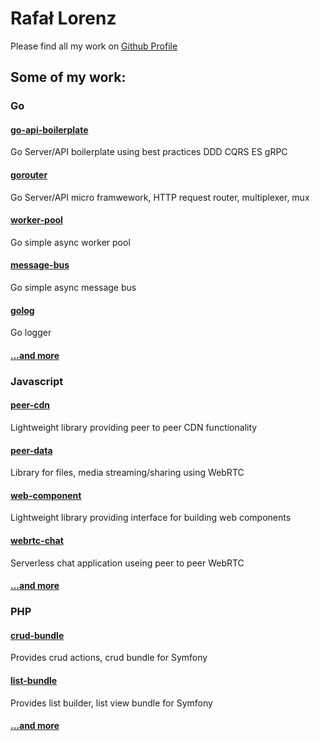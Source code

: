 # Rafał Lorenz
Please find all my work on [Github Profile](https://github.com/vardius)
## Some of my work:
### Go
#### [go-api-boilerplate](http://rafallorenz.com/go-api-boilerplate)
Go Server/API boilerplate using best practices DDD CQRS ES gRPC
#### [gorouter](http://rafallorenz.com/gorouter)
Go Server/API micro framwework, HTTP request router, multiplexer, mux
#### [worker-pool](http://rafallorenz.com/worker-pool)
Go simple async worker pool
#### [message-bus](http://rafallorenz.com/message-bus)
Go simple async message bus
#### [golog](http://rafallorenz.com/golog)
Go logger
#### [...and more](https://github.com/vardius?utf8=%E2%9C%93&tab=repositories&q=&type=source&language=go)
### Javascript
#### [peer-cdn](http://rafallorenz.com/peer-cdn)
Lightweight library providing peer to peer CDN functionality
#### [peer-data](http://rafallorenz.com/peer-data)
Library for files, media streaming/sharing using WebRTC
#### [web-component](http://rafallorenz.com/web-component)
Lightweight library providing interface for building web components
#### [webrtc-chat](http://rafallorenz.com/webrtc-chat)
Serverless chat application useing peer to peer WebRTC
#### [...and more](https://github.com/vardius?utf8=%E2%9C%93&tab=repositories&q=&type=source&language=javascript)
### PHP
#### [crud-bundle](http://rafallorenz.com/crud-bundle)
Provides crud actions, crud bundle for Symfony
#### [list-bundle](http://rafallorenz.com/list-bundle)
Provides list builder, list view bundle for Symfony
#### [...and more](https://github.com/vardius?utf8=%E2%9C%93&tab=repositories&q=&type=source&language=php)
